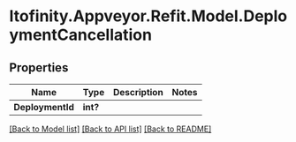 # Itofinity.Appveyor.Refit.Model.DeploymentCancellation
## Properties

Name | Type | Description | Notes
------------ | ------------- | ------------- | -------------
**DeploymentId** | **int?** |  | 

[[Back to Model list]](../README.md#documentation-for-models) [[Back to API list]](../README.md#documentation-for-api-endpoints) [[Back to README]](../README.md)

